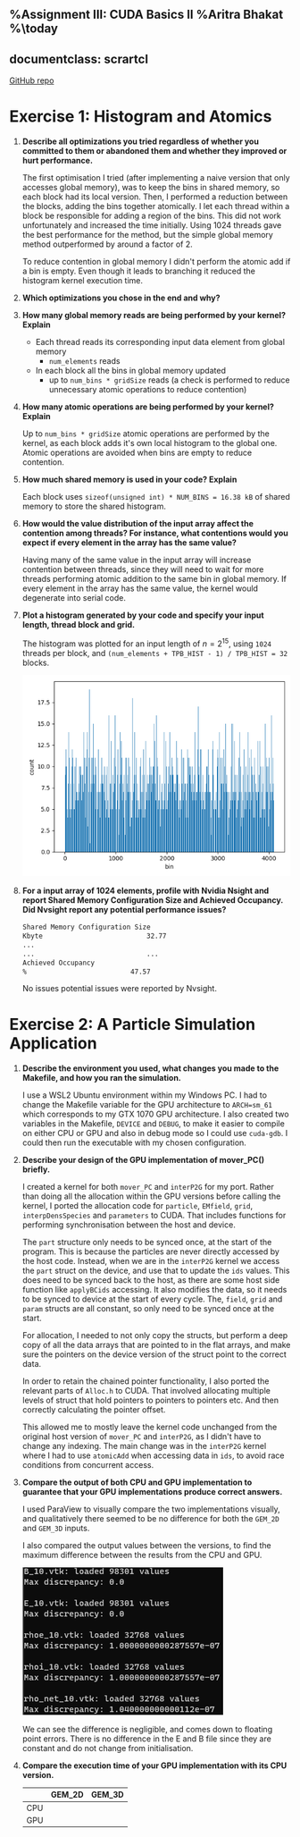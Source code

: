 %Assignment III: CUDA Basics II
%Aritra Bhakat
%\today
---
documentclass: scrartcl
---

[GitHub repo](https://github.com/arrebarritra/DD2360HT23/tree/main/hw_3)

# Exercise 1: Histogram and Atomics

1. **Describe all optimizations you tried regardless of whether you committed to them or abandoned them and whether they improved or hurt performance.**

    The first optimisation I tried (after implementing a naive version that only accesses global memory), was to keep the bins in shared memory, so each block had its local version. Then, I performed a reduction between the blocks, adding the bins together atomically. I let each thread within a block be responsible for adding a region of the bins. This did not work unfortunately and increased the time initially. Using 1024 threads gave the best performance for the method, but the simple global memory method outperformed by around a factor of 2.

    To reduce contention in global memory I didn't perform the atomic add if a bin is empty. Even though it leads to branching it reduced the histogram kernel execution time.

2. **Which optimizations you chose in the end and why?**

3. **How many global memory reads are being performed by your kernel? Explain**

    - Each thread reads its corresponding input data element from global memory
      - `num_elements` reads
    - In each block all the bins in global memory updated
      - up to `num_bins * gridSize` reads (a check is performed to reduce unnecessary atomic operations to reduce contention)

4. **How many atomic operations are being performed by your kernel? Explain**

    Up to `num_bins * gridSize` atomic operations are performed by the kernel, as each block adds it's own local histogram to the global one. Atomic operations are avoided when bins are empty to reduce contention.

5. **How much shared memory is used in your code? Explain**

    Each block uses `sizeof(unsigned int) * NUM_BINS = 16.38 kB` of shared memory to store the shared histogram.

6. **How would the value distribution of the input array affect the contention among threads? For instance, what contentions would you expect if every element in the array has the same value?** 

    Having many of the same value in the input array will increase contention between threads, since they will need to wait for more threads performing atomic addition to the same bin in global memory. If every element in the array has the same value, the kernel would degenerate into serial code.

7. **Plot a histogram generated by your code and specify your input length, thread block and grid.**

    The histogram was plotted for an input length of $n=2^{15}$, using `1024` threads per block, and `(num_elements + TPB_HIST - 1) / TPB_HIST = 32` blocks.

    ![Histogram](img/hist.png)

8. **For a input array of 1024 elements, profile with Nvidia Nsight and report Shared Memory Configuration Size and Achieved Occupancy. Did Nvsight report any potential performance issues?**

    ```
    Shared Memory Configuration Size                                                 Kbyte                          32.77
    ...                                                                                ...                            ...
    Achieved Occupancy                                                                   %                          47.57
    ```

    No issues potential issues were reported by Nvsight.

# Exercise 2: A Particle Simulation Application

1. **Describe the environment you used, what changes you made to the Makefile, and how you ran the simulation.**

    I use a WSL2 Ubuntu environment within my Windows PC. I had to change the Makefile variable for the GPU architecture to `ARCH=sm_61` which corresponds to my GTX 1070 GPU architecture. I also created two variables in the Makefile, `DEVICE` and `DEBUG`, to make it easier to compile on either CPU or GPU and also in debug mode so I could use `cuda-gdb`. I could then run the executable with my chosen configuration.

2. **Describe your design of the GPU implementation of mover_PC() briefly.**
    
    I created a kernel for both `mover_PC` and `interP2G` for my port. Rather than doing all the allocation within the GPU versions before calling the kernel, I ported the allocation code for `particle`, `EMfield`, `grid`, `interpDensSpecies` and `parameters` to CUDA. That includes functions for performing synchronisation between the host and device.
    
    The `part` structure only needs to be synced once, at the start of the program. This is because the particles are never directly accessed by the host code. Instead, when we are in the `interP2G` kernel we access the `part` struct on the device, and use that to update the `ids` values. This does need to be synced back to the host, as there are some host side function like `applyBCids` accessing. It also modifies the data, so it needs to be synced to device at the start of every cycle. The, `field`, `grid` and `param` structs are all constant, so only need to be synced once at the start.

    For allocation, I needed to not only copy the structs, but perform a deep copy of all the data arrays that are pointed to in the flat arrays, and make sure the pointers on the device version of the struct point to the correct data.

    In order to retain the chained pointer functionality, I also ported the relevant parts of `Alloc.h` to CUDA. That involved allocating multiple levels of struct that hold pointers to pointers to pointers etc. And then correctly calculating the pointer offset.

    This allowed me to mostly leave the kernel code unchanged from the original host version of `mover_PC` and `interP2G`, as I didn't have to change any indexing. The main change was in the `interP2G` kernel where I had to use `atomicAdd` when accessing data in `ids`, to avoid race conditions from concurrent access.

3. **Compare the output of both CPU and GPU implementation to guarantee that your GPU implementations produce correct answers.**

    I used ParaView to visually compare the two implementations visually, and qualitatively there seemed to be no difference for both the `GEM_2D` and `GEM_3D` inputs.

    I also compared the output values between the versions, to find the maximum difference between the results from the CPU and GPU.

    ![Max discrepancy](img/gpu-discrepancy.png)

    We can see the difference is negligible, and comes down to floating point errors. There is no difference in the E and B file since they are constant and do not change from initialisation.

4. **Compare the execution time of your GPU implementation with its CPU version.**

    |     | GEM_2D | GEM_3D |
    |-----|--------|--------|
    | CPU |        |        |
    | GPU |        |        |